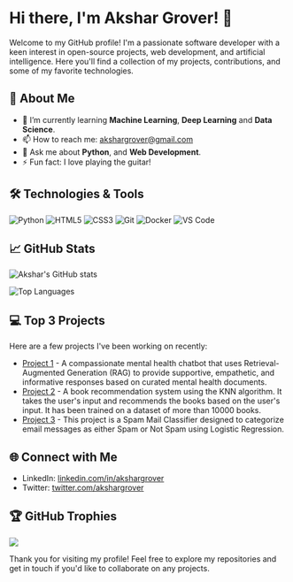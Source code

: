 # Hi there, I'm Akshar Grover! 👋

Welcome to my GitHub profile! I'm a passionate software developer with a keen interest in open-source projects, web development, and artificial intelligence. Here you'll find a collection of my projects, contributions, and some of my favorite technologies.

## 🚀 About Me

- 🌱 I’m currently learning **Machine Learning**, **Deep Learning** and **Data Science**.
- 📫 How to reach me: [akshargrover@gmail.com](mailto:akshargrover@gmail.com)
- 💬 Ask me about **Python**, and **Web Development**.
- ⚡ Fun fact: I love  playing the guitar!

## 🛠️ Technologies & Tools

![Python](https://img.shields.io/badge/-Python-333333?style=flat&logo=python)
![HTML5](https://img.shields.io/badge/-HTML5-333333?style=flat&logo=html5)
![CSS3](https://img.shields.io/badge/-CSS3-333333?style=flat&logo=css3)
![Git](https://img.shields.io/badge/-Git-333333?style=flat&logo=git)
![Docker](https://img.shields.io/badge/-Docker-333333?style=flat&logo=docker)
![VS Code](https://img.shields.io/badge/-VS%20Code-333333?style=flat&logo=visual-studio-code)


## 📈 GitHub Stats

![Akshar's GitHub stats](https://github-readme-stats.vercel.app/api?username=akshargrover&show_icons=true&theme=radical)

![Top Languages](https://github-readme-stats.vercel.app/api/top-langs/?username=akshargrover&layout=compact&theme=radical&hide=Jupyter%20Notebook)

## 💻 Top 3 Projects

Here are a few projects I've been working on recently:

- [Project 1](https://github.com/akshargrover/Calmbot) - A compassionate mental health chatbot that uses Retrieval-Augmented Generation (RAG) to provide supportive, empathetic, and informative responses based on curated mental health documents.
- [Project 2](https://github.com/akshargrover/Book-Recommendation-System) - A book recommendation system using the KNN algorithm. It takes the user's input and recommends the books based on the user's input. It has been trained on a dataset of more than 10000 books.
- [Project 3](https://github.com/akshargrover/Spam-Mail-Classifier) - This project is a Spam Mail Classifier designed to categorize email messages as either Spam or Not Spam using Logistic Regression.

## 🌐 Connect with Me

- LinkedIn: [linkedin.com/in/akshargrover](https://www.linkedin.com/in/akshargrover)
- Twitter: [twitter.com/akshargrover](https://twitter.com/akshargrover)

<!--
- Personal Website/Blog: [akshargrover.com](https://akshargrover.com)
--->
## 🏆 GitHub Trophies
![](https://github-profile-trophy.vercel.app/?username=akshargrover&theme=radical&no-frame=false&no-bg=true&margin-w=4)


Thank you for visiting my profile! Feel free to explore my repositories and get in touch if you'd like to collaborate on any projects.
<!--

## 📊 GitHub Stats
![Your GitHub Stats](https://github-readme-stats.vercel.app/api?username=mridulchdry17&show_icons=true&theme=dark&count_private=true)

![GitHub Streak](https://github-readme-streak-stats.herokuapp.com/?user=mridulchdry17&theme=dark)

![Top Languages](https://github-readme-stats.vercel.app/api/top-langs/?username=mridulchdry17&layout=compact&theme=dark)
--->
<!---
ACO3110/ACO3110 is a ✨ special ✨ repository because its `README.md` (this file) appears on your GitHub profile.
You can click the Preview link to take a look at your changes.
--->
